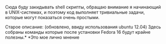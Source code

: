 Сюда буду закидывать shell скрипты, 
обращаю внимание я начинающий в UNIX-системах, и поэтому код выполняет тривиальные задачи,
которые могут показаться очень простыми.

Старое описание: (обновлено, ввиду использования ubuntu 12.04)
Здесь собраны команды которые после установки Fedora 16 будут крайне полезны.*
*Это мое лично мнение

